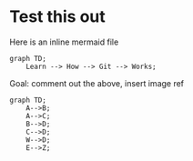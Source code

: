 # Test this out

Here is an inline mermaid file

```mermaid
graph TD;
    Learn --> How --> Git --> Works;
```

Goal: comment out the above, insert image ref

```mermaid
graph TD;
    A-->B;
    A-->C;
    B-->D;
    C-->D;
    W-->D;
    E-->Z;
```
